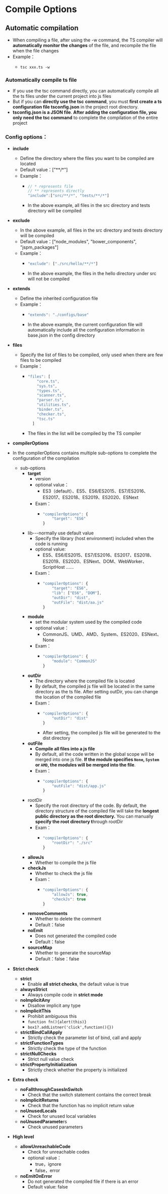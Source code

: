 # Compile Options

## Automatic compilation

* When compiling a file, after using the -w command, the TS compiler will **automatically monitor the changes** of the file, and recompile the file when the file changes
* Example：
  * ```
    tsc xxx.ts -w
    ```

### Automatically compile ts file

* If you use the tsc command directly, you can automatically compile all the ts files under the current project into js files
* But if you can **directly use the tsc** **command**, you must **first create a ts configuration file tsconfig.json** in the project root directory.
* **tsconfig.json is a JSON file**. **After adding the configuration file, you only need the tsc command** to complete the compilation of the entire project

### Config options：

* **include**
  * Define the directory where the files you want to be compiled are located
  * Default value：\["\*\*/\*"]
  * Example：
    * ```javascript
      // * represents file 
      // ** represents directly
      "include":["src/**/*", "tests/**/*"]
      ```
    * In the above example, all files in the src directory and tests directory will be compiled
* **exclude**
  * In the above example, all files in the src directory and tests directory will be compiled
  * Default value：\["node\_modules", "bower\_components", "jspm\_packages"]
  * Example：
    * ```javascript
      "exclude": ["./src/hello/**/*"]
      ```
    * In the above example, the files in the hello directory under src will not be compiled
* **extends**
  * Define the inherited configuration file
  * Example：
    * ```javascript
      "extends": "./configs/base"
      ```
    * In the above example, the current configuration file will automatically include all the configuration information in base.json in the config directory
*   **files**

    * Specify the list of files to be compiled, only used when there are few files to be compiled
    * Example：
      * ```javascript
        "files": [
            "core.ts",
            "sys.ts",
            "types.ts",
            "scanner.ts",
            "parser.ts",
            "utilities.ts",
            "binder.ts",
            "checker.ts",
            "tsc.ts"
          ]
        ```
      * The files in the list will be compiled by the TS compiler


* **compilerOptions**
* In the compilerOptions contains multiple sub-options to complete the configuration of the compilation
  * sub-options
    * **target**
      * version
      * optional value：
        * ES3（default）、ES5、ES6/ES2015、ES7/ES2016、ES2017、ES2018、ES2019、ES2020、ESNext
      * Exam：
        * ```javascript
          "compilerOptions": {
              "target": "ES6"
          }
          ```
    * lib---normally use default value
      * Specify the library (host environment) included when the code is running
      * optional value:
        * ES5、ES6/ES2015、ES7/ES2016、ES2017、ES2018、ES2019、ES2020、ESNext、DOM、WebWorker、ScriptHost ......
      * Exam：
        * ```javascript
          "compilerOptions": {
              "target": "ES6",
              "lib": ["ES6", "DOM"],
              "outDir": "dist",
              "outFile": "dist/aa.js"
          }
          ```
    * **module**
      * set the modular system used by the compiled code
      * optional value：
        * CommonJS、UMD、AMD、System、ES2020、ESNext、None
      * Exam：
        * ```typescript
          "compilerOptions": {
              "module": "CommonJS"
          }
          ```
    * **outDir**
      * The directory where the compiled file is located
      * By default, the compiled js file will be located in the same directory as the ts file. After setting outDir, you can change the location of the compiled file
      * Exam：
        * ```javascript
          "compilerOptions": {
              "outDir": "dist"
          }
          ```
        * After setting, the compiled js file will be generated to the dist directory
    * **outFile**
      * **Compile all files into a js file**
      * By default, all the code written in the global scope will be merged into one js file. **If the module specifies `None`, `System` or `AMD`, the modules will be merged into the file**.
      * Exam：
        * ```javascript
          "compilerOptions": {
              "outFile": "dist/app.js"
          }
          ```
    * rootDir
      * Specify the root directory of the code. By default, the directory structure of the compiled file will take the **longest public directory as the root directory.** You can manually **specify the root directory t**hrough rootDir
      * Exam：
        * ```javascript
          "compilerOptions": {
              "rootDir": "./src"
          }
          ```
    * **allowJs**
      * Whether to compile the js file
    * **checkJs**
      * Whether to check the js file
      * Exam：
        * ```javascript
          "compilerOptions": {
              "allowJs": true,
              "checkJs": true
          }
          ```
    * **removeComments**
      * Whether to delete the comment
      * Default：false
    * **noEmit**
      * Does not generated the compiled code
      * Default：false
    * **sourceMap**
      * Whether to generate the sourceMap
      * Default：false：false
* **Strict check**
  * **strict**
    * Enable **all strict checks**, the default value is true
  * **alwaysStrict**
    * Always compile code in **strict mode**
  * **noImplicitAny**
    * Disallow implicit any type
  * **noImplicitThis**
    * Prohibit ambiguous this
    * `function fn(){alert(this)}`
    * `box1?.addListner('click',function(){})`
  * **strictBindCallApply**
    * Strictly check the parameter list of bind, call and apply
  * **strictFunctionTypes**
    * Strictly check the type of the function
  * **strictNullChecks**
    * Strict null value check
  * **strictPropertyInitialization**
    * Strictly check whether the property is initialized
* **Extra check**
  * **noFallthroughCasesInSwitch**
    * Check that the switch statement contains the correct break
  * **noImplicitReturns**
    * Check that the function has no implicit return value
  * **noUnusedLocals**
    * Check for unused local variables
  * **noUnusedParamete**rs
    * Check unused parameters
* **High level**
  * **allowUnreachableCode**
    * Check for unreachable codes
    * optional value：
      * true，ignore
      * false，error
  * **noEmitOnError**
    * Do not generated the compiled file if there is an error
    * Default value: false
